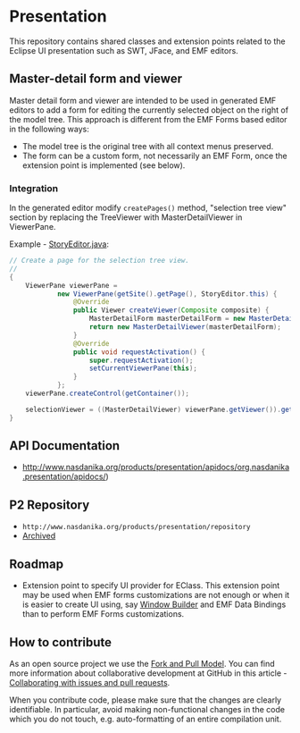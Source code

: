 # Presentation
This repository contains shared classes and extension points related to the Eclipse UI presentation such as SWT, JFace, and EMF editors.

## Master-detail form and viewer

Master detail form and viewer are intended to be used in generated EMF editors to add a form for editing the currently selected object on the right of the model tree. This approach is different
from the EMF Forms based editor in the following ways:

* The model tree is the original tree with all context menus preserved.
* The form can be a custom form, not necessarily an EMF Form, once the extension point is implemented (see below).


### Integration

In the generated editor modify ``createPages()`` method, "selection tree view" section by replacing the TreeViewer with MasterDetailViewer in ViewerPane.

Example - [StoryEditor.java](https://github.com/Nasdanika/story/blob/master/org.nasdanika.story.editor/src/org/nasdanika/story/presentation/StoryEditor.java#L976):

```java
// Create a page for the selection tree view.
//
{
	ViewerPane viewerPane =
			new ViewerPane(getSite().getPage(), StoryEditor.this) {
				@Override
				public Viewer createViewer(Composite composite) {
					MasterDetailForm masterDetailForm = new MasterDetailForm(composite, SWT.NONE);
					return new MasterDetailViewer(masterDetailForm);
				}
				@Override
				public void requestActivation() {
					super.requestActivation();
					setCurrentViewerPane(this);
				}
			};
	viewerPane.createControl(getContainer());

	selectionViewer = ((MasterDetailViewer) viewerPane.getViewer()).getTreeViewer();
}
```


## API Documentation

* http://www.nasdanika.org/products/presentation/apidocs/org.nasdanika.presentation/apidocs/)

## P2 Repository

* ``http://www.nasdanika.org/products/presentation/repository``
* [Archived](http://www.nasdanika.org/products/presentation/org.nasdanika.presentation.repository-0.1.0-SNAPSHOT.zip)
 
## Roadmap

* Extension point to specify UI provider for EClass. This extension point may be used when EMF forms customizations are not enough or when it is easier to create UI using, say [Window Builder](https://eclipse.org/windowbuilder/) and EMF Data Bindings than to perform EMF Forms customizations.

## How to contribute

As an open source project we use the [Fork and Pull Model](https://help.github.com/articles/about-collaborative-development-models/).
You can find more information about collaborative development at GitHub in this article - [Collaborating with issues and pull requests](https://help.github.com/categories/collaborating-with-issues-and-pull-requests).

When you contribute code, please make sure that the changes are clearly identifiable. In particular, avoid making non-functional changes in the code which you do not touch, 
e.g. auto-formatting of an entire compilation unit. 


